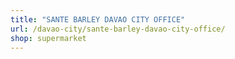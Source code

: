 ```yaml
---
title: "SANTE BARLEY DAVAO CITY OFFICE"
url: /davao-city/sante-barley-davao-city-office/
shop: supermarket
---
```

